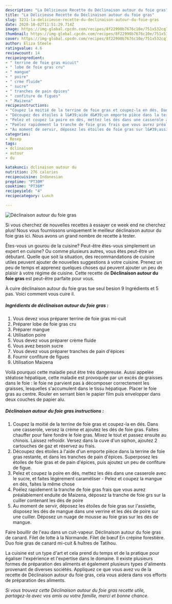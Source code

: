 ```yaml
---
description: "La Délicieuse Recette du Déclinaison autour du foie gras"
title: "La Délicieuse Recette du Déclinaison autour du foie gras"
slug: 3231-la-delicieuse-recette-du-declinaison-autour-du-foie-gras
date: 2020-10-02T11:51:29.714Z
image: https://img-global.cpcdn.com/recipes/8f22990b7676c10e/751x532cq70/declinaison-autour-du-foie-gras-photo-principale-de-la-recette.jpg
thumbnail: https://img-global.cpcdn.com/recipes/8f22990b7676c10e/751x532cq70/declinaison-autour-du-foie-gras-photo-principale-de-la-recette.jpg
cover: https://img-global.cpcdn.com/recipes/8f22990b7676c10e/751x532cq70/declinaison-autour-du-foie-gras-photo-principale-de-la-recette.jpg
author: Eliza Steele
ratingvalue: 4.6
reviewcount: 14
recipeingredient:
- " terrine de foie gras micuit"
- " lobe de foie gras cru"
- " mangue"
- " poire"
- " crme fluide"
- " sucre"
- " tranches de pain dpices"
- " confiture de figues"
- " Maizena"
recipeinstructions:
- "Coupez la moitié de la terrine de foie gras et coupez-la en dés. Dans une casserole, versez la crème et ajoutez les dés de foie gras. Faites chauffer pour faire fondre le foie gras. Mixez le tout et passez ensuite au chinois. Laissez refroidir. Versez dans la cuve d&#39;un siphon, ajoutez 2 cartouches de gaz et réservez au frais."
- "Découpez des étoiles à l&#39;aide d&#39;un emporte pièce dans la terrine de foie gras restante, et dans les tranches de pain d&#39;épices. Superposez les étoiles de foie gras et de pain d&#39;épices, puis ajoutez un peu de confiture de figue."
- "Pelez et coupez la poire en dés, mettez les dés dans une casserole avec le sucre, et faites légèrement caraméliser Pelez et coupez la mangue en dés, faites la même chose"
- "Poélez rapidement la tranche de foie gras frais que vous aurez préalablement enduite de Maizena, déposez la tranche de foie grs sur la cuiller contenant les dés de poire"
- "Au moment de servir, déposez les étoiles de foie gras sur l&#39;assiette, disposez les dés de mangue dans une verrine et les dés de poire sur une cuiller. Déposez un nuage de mousse au foie gras sur les dés de mangue."
categories:
- Resep
tags:
- dclinaison
- autour
- du

katakunci: dclinaison autour du 
nutrition: 276 calories
recipecuisine: Indonesian
preptime: "PT30M"
cooktime: "PT36M"
recipeyield: "4"
recipecategory: Lunch

---
```



![Déclinaison autour du foie gras](https://img-global.cpcdn.com/recipes/8f22990b7676c10e/751x532cq70/declinaison-autour-du-foie-gras-photo-principale-de-la-recette.jpg)

Si vous cherchez de nouvelles recettes à essayer ce week end ne cherchez plus! Nous vous fournissons uniquement le meilleur déclinaison autour du foie gras ici. Nous avons un grand nombre de recette à tester.

Êtes-vous un gourou de la cuisine? Peut-être êtes-vous simplement un expert en cuisine? Ou comme plusieurs autres, vous êtes peut-être un débutant. Quelle que soit la situation, des recommandations de cuisine utiles peuvent ajouter de nouvelles suggestions à votre cuisine. Prenez un peu de temps et apprenez quelques choses qui peuvent ajouter un peu de plaisir à votre régime de cuisine. Cette recette de <strong> Déclinaison autour du foie gras </strong> est peut-être parfaite pour vous.

<!--inarticleads1-->

À cuire déclinaison autour du foie gras tue seul besion 9 Ingrédients et 5 pas. Voici comment vous cuire il.

##### Ingrédients de déclinaison autour du foie gras :

1. Vous devez vous préparer  terrine de foie gras mi-cuit
1. Préparer  lobe de foie gras cru
1. Préparer  mangue
1. Utilisation  poire
1. Vous devez vous préparer  crème fluide
1. Vous avez besoin  sucre
1. Vous devez vous préparer  tranches de pain d&#39;épices
1. Fournir  confiture de figues
1. Utilisation  Maizena


Voilà pourquoi cette maladie peut être très dangereuse. Aussi appelée stéatose hépatique, cette maladie est provoquée par un excès de graisses dans le foie : le foie ne parvient pas à décomposer correctement les graisses, lesquelles s&#39;accumulent dans le tissu hépatique. Placer le foie gras au centre. Rouler en serrant bien le papier film puis envelopper dans deux couches de papier alu. 

<!--inarticleads2-->

##### Déclinaison autour du foie gras instructions :

1. Coupez la moitié de la terrine de foie gras et coupez-la en dés. Dans une casserole, versez la crème et ajoutez les dés de foie gras. Faites chauffer pour faire fondre le foie gras. Mixez le tout et passez ensuite au chinois. Laissez refroidir. Versez dans la cuve d&#39;un siphon, ajoutez 2 cartouches de gaz et réservez au frais.
1. Découpez des étoiles à l&#39;aide d&#39;un emporte pièce dans la terrine de foie gras restante, et dans les tranches de pain d&#39;épices. Superposez les étoiles de foie gras et de pain d&#39;épices, puis ajoutez un peu de confiture de figue.
1. Pelez et coupez la poire en dés, mettez les dés dans une casserole avec le sucre, et faites légèrement caraméliser - Pelez et coupez la mangue en dés, faites la même chose
1. Poélez rapidement la tranche de foie gras frais que vous aurez préalablement enduite de Maizena, déposez la tranche de foie grs sur la cuiller contenant les dés de poire
1. Au moment de servir, déposez les étoiles de foie gras sur l&#39;assiette, disposez les dés de mangue dans une verrine et les dés de poire sur une cuiller. Déposez un nuage de mousse au foie gras sur les dés de mangue.


Faire bouillir de l&#39;eau dans un cuit-vapeur. Déclinaison autour du foie gras de canard. Filet de lotte à la Normande. Filet de bœuf En crépine forestière. Duo foie gras de canard mi-cuit &amp; huîtres de Tatihou. 

<!--inarticleads1-->

<p>
La cuisine est un type d'art et cela prend du temps et de la pratique pour égaliser l'expérience et l'expertise dans le domaine. Il existe plusieurs formes de préparation des aliments et également plusieurs types d'aliments provenant de diverses sociétés. Appliquez ce que vous avez vu de la recette de Déclinaison autour du foie gras, cela vous aidera dans vos efforts de préparation des aliments.
</p>

<p>
<i>Si vous trouvez cette Déclinaison autour du foie gras recette utile, partagez-la avec vos amis ou votre famille, merci et bonne chance.</i>
</p>
